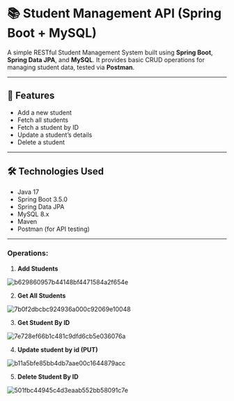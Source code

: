 # 📚 Student Management API (Spring Boot + MySQL)

A simple RESTful Student Management System built using **Spring Boot**, **Spring Data JPA**, and **MySQL**. It provides basic CRUD operations for managing student data, tested via **Postman**.

---

## 📑 Features

- Add a new student
- Fetch all students
- Fetch a student by ID
- Update a student’s details
- Delete a student

---

## 🛠️ Technologies Used

- Java 17
- Spring Boot 3.5.0
- Spring Data JPA
- MySQL 8.x
- Maven
- Postman (for API testing)

---

### Operations:

1) **Add Students**

![b629860957b44148bf4471584a2f654e](https://github.com/user-attachments/assets/e5edf514-edba-4c91-ba9b-e06cbdc3417c)

2) **Get All Students**

![7b0f2dbcbc924936a000c92069e10048](https://github.com/user-attachments/assets/42969a6f-1a78-4211-9f80-c94bdf601feb)

3) **Get Student By ID**

![7e728ef66b1c481c9dfd6cb5e036076a](https://github.com/user-attachments/assets/bb04f31b-2b34-4268-91cf-b48348fa48c4)


4) **Update student by id (PUT)**

![b11a5bfe85bb4db7aae00c1644879acc](https://github.com/user-attachments/assets/9067e64a-7dd2-404b-9e61-39eb5e477e7e)


5) **Delete Student By ID**

![501fbc44945c4d3eaab552bb58091c7e](https://github.com/user-attachments/assets/ddcad432-2a15-47e6-935c-2323151043d0)
